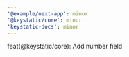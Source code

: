 ```yaml
---
'@example/next-app': minor
'@keystatic/core': minor
'keystatic-docs': minor
---
```


feat(@keystatic/core): Add number field
